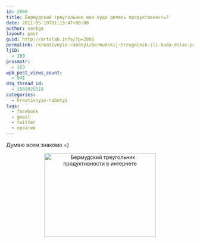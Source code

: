 ```yaml
---
id: 2866
title: Бермудский треугольник или куда делась продуктивность?
date: 2011-05-19T01:13:47+00:00
author: serEga
layout: post
guid: http://artslab.info/?p=2866
permalink: /kreativnyie-rabotyi/bermudskij-treugolnik-ili-kuda-delas-produktivnost/
ljID:
  - 380
prosmotr:
  - 183
wpb_post_views_count:
  - 941
dsq_thread_id:
  - 1565025118
categories:
  - kreativnyie-rabotyi
tags:
  - facebook
  - gmail
  - twitter
  - креатив
---
```

Думаю всем знакомо =)

<center>
  <a href="{{site.img_cdn}}/triangle-of-productivity.jpg"><img src="{{site.img_cdn}}/triangle-of-productivity-300x225.jpg" alt="Бермудский треугольник продуктивности в интернете" title="triangle-of-productivity" width="300" height="225" class="alignnone size-medium wp-image-2867" /></a>
</center>